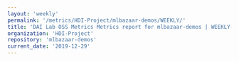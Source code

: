 ```yaml
---
layout: 'weekly'
permalink: '/metrics/HDI-Project/mlbazaar-demos/WEEKLY/'
title: 'DAI Lab OSS Metrics Metrics report for mlbazaar-demos | WEEKLY-REPORT-2019-12-29'
organization: 'HDI-Project'
repository: 'mlbazaar-demos'
current_date: '2019-12-29'
---
```

